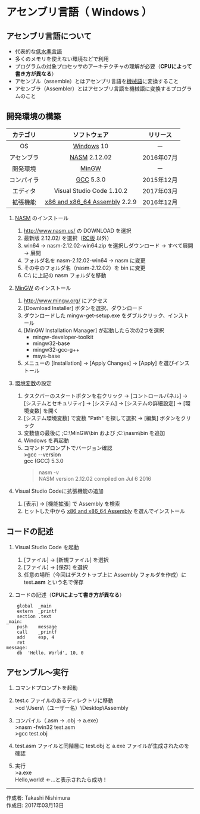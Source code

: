 # アセンブリ言語（ Windows ）

## アセンブリ言語について

* 代表的な[低水準言語](http://bit.ly/2meoB4s)
* 多くのメモリを使えない環境などで利用
* プログラムの対象プロセッサのアーキテクチャの理解が必要（<b>CPUによって書き方が異なる</b>）
* アセンブル（assemble）とはアセンブリ言語を[機械語](http://bit.ly/2ma4xDp)に変換すること
* アセンブラ（Assembler）とはアセンブリ言語を機械語に変換するプログラムのこと

## 開発環境の構築

|カテゴリ|ソフトウェア|リリース|
|:--:|:--:|:--:|
|OS|[Windows](https://ja.wikipedia.org/wiki/Microsoft_Windows) 10|ー|2017年01月|
|アセンブラ|[NASM](https://ja.wikipedia.org/wiki/Netwide_Assembler) 2.12.02|2016年07月|
|開発環境|[MinGW](https://ja.wikipedia.org/wiki/MinGW) |ー|
|コンパイラ|[GCC](http://bit.ly/2kOadCN) 5.3.0 |2015年12月|
|エディタ|Visual Studio Code 1.10.2|2017年03月|
|拡張機能|[x86 and x86_64 Assembly](http://bit.ly/2lRBkO9) 2.2.9|2016年12月|

1. [NASM](https://ja.wikipedia.org/wiki/Netwide_Assembler) のインストール  
    1. http://www.nasm.us/ の DOWNLOAD を選択
    1. 最新版 2.12.02/ を選択（[RC版](http://bit.ly/2mgsS6X) 以外）
    1. win64 → nasm-2.12.02-win64.zip を選択しダウンロード → すべて展開 → 展開
    1. フォルダ名を nasm-2.12.02-win64 → nasm に変更
    1. その中のフォルダ名（nasm-2.12.02）を bin に変更
    1. C:\ に上記の nasm フォルダを移動

1. [MinGW](https://ja.wikipedia.org/wiki/MinGW) のインストール  
    1. http://www.mingw.org/ にアクセス
    1. [Download Installer] ボタンを選択、ダウンロード
    1. ダウンロードした mingw-get-setup.exe をダブルクリック、インストール
    1. [MinGW Installation Manager] が起動したら次の2つを選択  
        * mingw-developer-toolkit
        * mingw32-base
        * mingw32-gcc-g++
        * msys-base
    1. メニューの [Installation] → [Apply Changes] → [Apply] を選びインストール

1. [環境変数](http://bit.ly/2lCIAgK)の設定  
    1. タスクバーのスタートボタンを右クリック → [コントロールパネル] → [システムとセキュリティ] → [システム] → [システムの詳細設定] → [環境変数] を開く
    1. [システム環境変数] で変数 "Path" を探して選択 → [編集] ボタンをクリック
    1. 変数値の最後に ;C:\MinGW\bin および ;C:\nasm\bin を追加
    1. Windows を再起動
    1. コマンドプロンプトでバージョン確認  
        \>gcc --version  
        gcc (GCC) 5.3.0  
        >nasm -v  
        NASM version 2.12.02 compiled on Jul  6 2016

1. Visual Studio Codeに拡張機能の追加  
    1. [表示] → [機能拡張] で Assembly を検索
    1. ヒットした中から [x86 and x86_64 Assembly](http://bit.ly/2lRBkO9) を選んでインストール

## コードの記述

1. Visual Studio Code を起動
    1. [ファイル] → [新規ファイル] を選択
    1. [ファイル] → [保存] を選択
    1. 任意の場所（今回はデスクトップ上に Assembly フォルダを作成）に test<b>.asm</b> という名で保存

1. コードの記述（<b>CPUによって書き方が異なる</b>）
```
    global  _main
    extern  _printf
    section .text
_main:
    push    message
    call    _printf
    add     esp, 4
    ret
message:
    db  'Hello, World', 10, 0
```

## アセンブル〜実行

1. コマンドプロンプトを起動

1. test.c ファイルのあるディレクトリに移動  
    \>cd \Users\（ユーザー名）\Desktop\Assembly

1. コンパイル（.asm → .obj → a.exe）  
    \>nasm -fwin32 test.asm  
    \>gcc test.obj

1. test.asm ファイルと同階層に test.obj と a.exe ファイルが生成されたのを確認

1. 実行  
    \>a.exe  
    Hello,world! ←…と表示されたら成功！

***
作成者: Takashi Nishimura  
作成日: 2017年03月13日